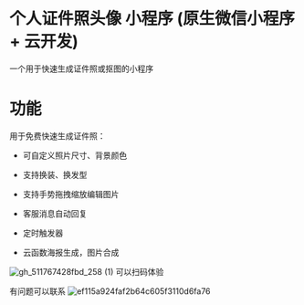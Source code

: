 # 个人证件照头像 小程序 (原生微信小程序 + 云开发)
一个用于快速生成证件照或抠图的小程序
# 功能
用于免费快速生成证件照：

- 可自定义照片尺寸、背景颜色

* 支持换装、换发型

+ 支持手势拖拽缩放编辑图片

- 客服消息自动回复

* 定时触发器

+ 云函数海报生成，图片合成


![gh_511767428fbd_258 (1)](https://github.com/zhenhuamo/CertificatePhoto/assets/46718957/589655f5-e9e7-4c92-adfe-d75ddf99684c)
可以扫码体验

有问题可以联系
![ef115a924faf2b64c605f3110d6fa76](https://github.com/zhenhuamo/CertificatePhoto/assets/46718957/9ff4eb93-be9d-41fd-a3a2-4bdf78568093)


